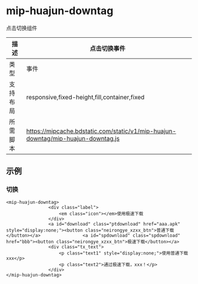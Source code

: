 # mip-huajun-downtag

点击切换组件

描述|点击切换事件
----|----
类型|事件
支持布局| responsive,fixed-height,fill,container,fixed
所需脚本|https://mipcache.bdstatic.com/static/v1/mip-huajun-downtag/mip-huajun-downtag.js

## 示例

### 切换

```
<mip-huajun-downtag>
                <div class="label">
                    <em class="icon"></em>使用极速下载                
                </div>
                <a id="download" class="ptdownload" href="aaa.apk" style="display:none;"><button class="neirongye_xzxx_btn">普通下载</button></a>                <a id="spdownload" class="spdownload" href="bbb"><button class="neirongye_xzxx_btn">极速下载</button></a>
                <div class="tx_text">
                    <p class="text1" style="display:none;">使用普通下载xxx</p>
                    <p class="text2">通过极速下载，xxx！</p>
                </div>
</mip-huajun-downtag>



